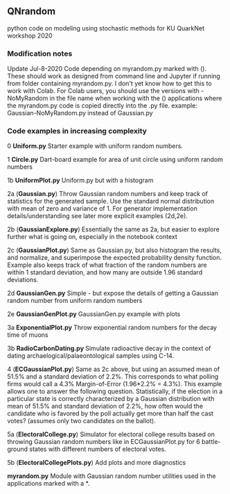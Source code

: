## QNrandom 

python code on modeling using stochastic methods for KU QuarkNet workshop 2020

### Modification notes

Update Jul-8-2020
Code depending on myrandom.py marked with (). These should work as 
designed from command line and Jupyter if running from folder containing
myrandom.py. I don't yet know how to get this to work with Colab. 
For Colab users, you should use the versions with -NoMyRandom in the 
file name when working with the () applications where the myrandom.py 
code is copied directly into the .py file.
example: Gaussian-NoMyRandom.py instead of Gaussian.py

### Code examples in increasing complexity

0  **Uniform.py**
   Starter example with uniform random numbers.

1  **Circle.py**
   Dart-board example for area of unit circle using uniform random numbers

1b **UniformPlot.py**
   Uniform.py but with a histogram

2a (**Gaussian.py**)
   Throw Gaussian random numbers and keep track of statistics for the 
   generated sample. Use the standard normal distribution with mean 
   of zero and variance of 1. For generator implementation 
   details/understanding see later more explicit examples (2d,2e).

2b (**GaussianExplore.py**)
   Essentially the same as 2a, but easier to explore further 
   what is going on, especially in the notebook context

2c (**GaussianPlot.py**)
   Same as Gaussian.py, but also histogram the results, and 
   normalize, and superimpose the expected probability density function.
   Example also keeps track of what fraction of the random numbers 
   are within 1 standard deviation, and how many are outside 1.96 standard 
   deviations.

2d **GaussianGen.py**
   Simple - but expose the details of getting a Gaussian random number 
   from uniform random numbers

2e **GaussianGenPlot.py**
   GaussianGen.py example with plots

3a **ExponentialPlot.py**
   Throw exponential random numbers for the decay time of muons

3b **RadioCarbonDating.py**
   Simulate radioactive decay in the context of dating 
   archaelogical/palaeontological samples using C-14.

4  (**ECGaussianPlot.py**)
   Same as 2c above, but using an assumed mean of 51.5% and 
   a standard deviation of 2.2%. This corresponds to what polling firms 
   would call a 4.3% Margin-of-Error (1.96*2.2% = 4.3%).
   This example allows one to answer the following question. 
   Statistically, if the election in a particular state is correctly 
   characterized by a Gaussian distribution with mean of 51.5% and 
   standard deviation of 2.2%, how often would the candidate who is 
   favored by the poll actually get more than half the cast votes?
   (assumes only two candidates on the ballot).

5a (**ElectoralCollege.py**)
   Simulator for electoral college results based on throwing Gaussian 
   random numbers like in ECGaussianPlot.py for 6 battle-ground states 
   with different numbers of electoral votes.

5b (**ElectoralCollegePlots.py**)
   Add plots and more diagnostics

   **myrandom.py**
   Module with Gaussian random number utilities used in the applications 
   marked with a *.
